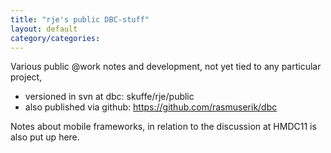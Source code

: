 ```yaml
---
title: "rje's public DBC-stuff"
layout: default
category/categories: 
---
```


Various public @work notes and development, not yet tied to any particular project, 
- versioned in svn at dbc: skuffe/rje/public
- also published via github: https://github.com/rasmuserik/dbc

Notes about mobile frameworks, in relation to the discussion at HMDC11 is also put up here.
